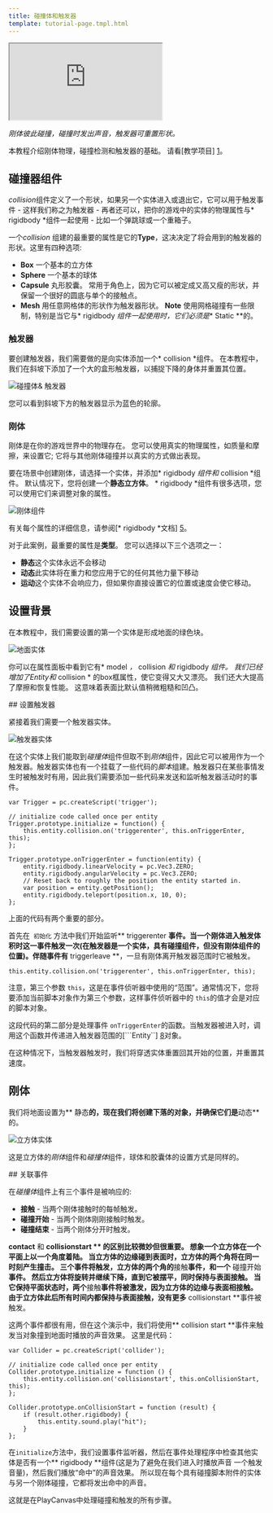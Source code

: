 ```yaml
---
title: 碰撞体和触发器
template: tutorial-page.tmpl.html
---
```


<iframe src="https://playcanv.as/p/1Hj5fX2I/"></iframe>

*刚体彼此碰撞，碰撞时发出声音，触发器可重置形状。*

本教程介绍刚体物理，碰撞检测和触发器的基础。 请看[教学项目] [1]。

## 碰撞器组件

*collision*组件定义了一个形状，如果另一个实体进入或退出它，它可以用于触发事件 - 这样我们称之为触发器 - 再者还可以，把你的游戏中的实体的物理属性与* rigidbody *组件一起使用 - 比如一个弹跳球或一个重箱子。

一个*collision* 组建的最重要的属性是它的**Type**，这决决定了将会用到的触发器的形状。这里有四种选项:

* **Box** 一个基本的立方体
* **Sphere** 一个基本的球体
* **Capsule** 丸形胶囊。 常用于角色上，因为它可以被定成又高又瘦的形状，并保留一个很好的圆底与单个的接触点。
* **Mesh** 用任意网格体的形状作为触发器形状。
 **Note** 使用网格碰撞有一些限制，特别是当它与* rigidbody *组件一起使用时，它们必须是** Static **的。

### 触发器

要创建触发器，我们需要做的是向实体添加一个* collision *组件。 在本教程中，我们在斜坡下添加了一个大的盒形触发器，以捕捉下降的身体并重置其位置。

![碰撞体& 触发器][3]

您可以看到斜坡下方的触发器显示为蓝色的轮廓。

### 刚体

刚体是在你的游戏世界中的物理存在。 您可以使用真实的物理属性，如质量和摩擦，来设置它; 它将与其他刚体碰撞并以真实的方式做出表现。

要在场景中创建刚体，请选择一个实体，并添加* rigidbody *组件和* collision *组件。 默认情况下，您将创建一个**静态立方体**。 * rigidbody *组件有很多选项，您可以使用它们来调整对象的属性。

![刚体组件][4]

有关每个属性的详细信息，请参阅[* rigidbody *文档] [5]。

对于此案例，最重要的属性是**类型**。 您可以选择以下三个选项之一：

* **静态**这个实体永远不会移动
* **动态**此实体将在重力和您应用于它的任何其他力量下移动
* **运动**这个实体不会响应力，但如果你直接设置它的位置或速度会使它移动。

## 设置背景

在本教程中，我们需要设置的第一个实体是形成地面的绿色块。

![地面实体][6]

你可以在属性面板中看到它有* model *，* collision *和* rigidbody *组件。 我们已经增加了Entity和* collision * 的box框属性，使它变得又大又漂亮。 我们还大大提高了摩擦和恢复性能。 这意味着表面比默认值稍微粗糙和凹凸。

## 设置触发器

紧接着我们需要一个触发器实体。

![触发器实体][7]

在这个实体上我们能取到*碰撞体*组件但取不到*刚体*组件，因此它可以被用作为一个触发器。触发器实体也有一个挂载了一些代码的*脚本*组建。触发器只在某些事情发生时被触发时有用，因此我们需要添加一些代码来发送和监听触发器活动时的事件。

~~~javascript~~~
var Trigger = pc.createScript('trigger');

// initialize code called once per entity
Trigger.prototype.initialize = function() {
    this.entity.collision.on('triggerenter', this.onTriggerEnter, this);
};

Trigger.prototype.onTriggerEnter = function(entity) {
    entity.rigidbody.linearVelocity = pc.Vec3.ZERO;
    entity.rigidbody.angularVelocity = pc.Vec3.ZERO;
    // Reset back to roughly the position the entity started in.
    var position = entity.getPosition();
    entity.rigidbody.teleport(position.x, 10, 0);
};
~~~

上面的代码有两个重要的部分。

首先在``` 初始化``` 方法中我们开始监听** triggerenter **事件。当一个刚体进入触发体积时这一事件触发一次(在触发器是一个实体，具有碰撞组件，但没有刚体组件的位置)。伴随事件有** triggerleave **，一旦有刚体离开触发器范围时它被触发。

~~~javascript~~~
this.entity.collision.on('triggerenter', this.onTriggerEnter, this);
~~~

注意，第三个参数 ```this```，这是在事件侦听器中使用的“范围”。通常情况下，您将要添加当前脚本对象作为第三个参数，这样事件侦听器中的 ```this```的值才会是对应的脚本对象。

这段代码的第二部分是处理事件 ```onTriggerEnter```的函数。当触发器被进入时，调用这个函数并传递进入触发器范围的[```Entity``] [8]对象。

在这种情况下，当触发器触发时，我们将穿透实体重置回其开始的位置，并重置其速度。

## 刚体

我们将地面设置为** 静态**的，现在我们将创建下落的对象，并确保它们是**动态**的。

![立方体实体][9]

这是立方体的*刚体*组件和*碰撞体*组件，球体和胶囊体的设置方式是同样的。

## 关联事件

在*碰撞体*组件上有三个事件是被响应的:

* **接触** - 当两个刚体接触时的每帧触发。
* **碰撞开始** - 当两个刚体刚刚接触时触发。
* **碰撞结束** - 当两个刚体分开时触发。

**contact** 和 **collisionstart ** 的区别比较微妙但很重要。 想象一个立方体在一个平面上以一个角度着陆。 当立方体的边缘碰到表面时，立方体的两个角将在同一时刻产生撞击。 三个事件将触发，立方体的两个角的**接触**事件，和一个** 碰撞开始**事件。 然后立方体将旋转并继续下降，直到它被摆平，同时保持与表面接触。 当它保持平面状态时，两个**接触**事件将被激发，因为立方体的边缘与表面相接触。 由于立方体此后所有时间内都保持与表面接触，没有更多** collisionstart **事件被触发。

这两个事件都很有用，但在这个演示中，我们将使用** collision start **事件来触发当对象撞到地面时播放的声音效果。 这里是代码：

~~~javascript~~~
var Collider = pc.createScript('collider');

// initialize code called once per entity
Collider.prototype.initialize = function () {
    this.entity.collision.on('collisionstart', this.onCollisionStart, this);
};

Collider.prototype.onCollisionStart = function (result) {
    if (result.other.rigidbody) {
        this.entity.sound.play("hit");
    }
};
~~~

在```initialize```方法中，我们设置事件监听器，然后在事件处理程序中检查其他实体是否有一个** rigidbody **组件(这是为了避免在我们进入时播放声音 一个触发音量)，然后我们播放“命中”的声音效果。 所以现在每个具有碰撞脚本附件的实体与另一个刚体碰撞，它都将发出命中的声音。

这就是在PlayCanvas中处理碰撞和触发的所有步骤。

[1]: https://playcanvas.com/project/405871
[3]: /images/tutorials/collision/collision_and_triggers.jpg
[4]: /images/user-manual/scenes/components/component-rigid-body-dynamic.png
[5]: /user-manual/packs/components/rigidbody/
[6]: /images/tutorials/collision/ground_setup.jpg
[7]: /images/tutorials/collision/trigger_setup.jpg
[8]: /engine/api/stable/symbols/pc.Entity.html
[9]: /images/tutorials/collision/box_setup.jpg

